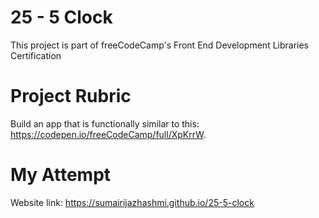 # 25 - 5 Clock
This project is part of freeCodeCamp's Front End Development Libraries Certification

# Project Rubric
Build an app that is functionally similar to this: https://codepen.io/freeCodeCamp/full/XpKrrW.

# My Attempt
Website link: https://sumairijazhashmi.github.io/25-5-clock
